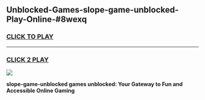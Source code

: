 
## Unblocked-Games-slope-game-unblocked-Play-Online-#8wexq
<h3>
<a href="https://premium.freeplayer.one?title=slope-game-unblocked&ref=27F">CLICK TO PLAY</a></h3>
<hr>

<h3>
<a href="https://premium.freeplayer.one?title=slope-game-unblocked&ref=27F">CLICK 2 PLAY</a>
  
</h3>

<a href="https://premium.freeplayer.one?title=slope-game-unblocked&ref=27F"><img src="https://clearcache.store/games.png"></a>


**slope-game-unblocked games unblocked: Your Gateway to Fun and Accessible Online Gaming**
